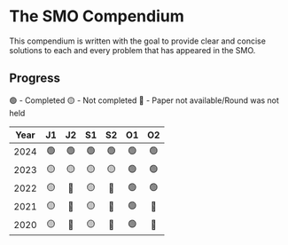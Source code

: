 # The SMO Compendium

This compendium is written with the goal to provide clear and concise solutions to each
and every problem that has appeared in the SMO.

## Progress

🟢 - Completed
🟡 - Not completed
🔴 - Paper not available/Round was not held

| Year | J1  | J2  | S1  | S2  | O1  | O2  |
| :--: | :-: | :-: | :-: | :-: | :-: | :-: |
| 2024 | 🟢 | 🟢 | 🟢 | 🟢 | 🟢 | 🟢 |
| 2023 | 🟡 | 🟡 | 🟡 | 🟡 | 🟢 | 🟢 |
| 2022 | 🟡 | 🔴 | 🟡 | 🔴 | 🟢 | 🟢 |
| 2021 | 🟡 | 🔴 | 🟡 | 🔴 | 🟢 | 🔴 |
| 2020 | 🟡 | 🔴 | 🟡 | 🔴 | 🟢 | 🔴 |

